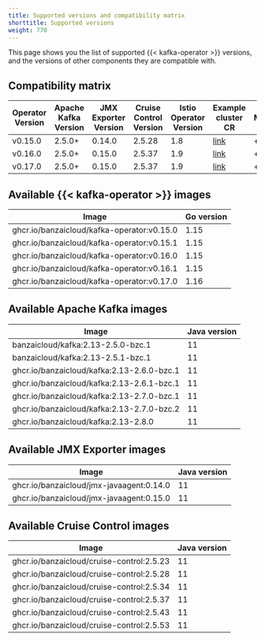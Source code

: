 ```yaml
---
title: Supported versions and compatibility matrix
shorttitle: Supported versions
weight: 770
---
```


This page shows you the list of supported {{< kafka-operator >}} versions, and the versions of other components they are compatible with.

## Compatibility matrix

|Operator Version|Apache Kafka Version|JMX Exporter Version|Cruise Control Version|Istio Operator Version|Example cluster CR|Maintained|
|-------|------|----------------|-------|----|---|-|
|v0.15.0|2.5.0+|0.14.0|2.5.28|1.8|[link](https://github.com/banzaicloud/kafka-operator/blob/v0.15.1/config/samples/simplekafkacluster.yaml)|+|
|v0.16.0|2.5.0+|0.15.0|2.5.37|1.9|[link](https://github.com/banzaicloud/kafka-operator/blob/v0.16.1/config/samples/simplekafkacluster.yaml)|+|
|v0.17.0|2.5.0+|0.15.0|2.5.37|1.9|[link](https://github.com/banzaicloud/kafka-operator/blob/v0.17.0/config/samples/simplekafkacluster.yaml)|+|

## Available {{< kafka-operator >}} images

|Image|Go version|
|-|-|
|ghcr.io/banzaicloud/kafka-operator:v0.15.0|1.15|
|ghcr.io/banzaicloud/kafka-operator:v0.15.1|1.15|
|ghcr.io/banzaicloud/kafka-operator:v0.16.0|1.15|
|ghcr.io/banzaicloud/kafka-operator:v0.16.1|1.15|
|ghcr.io/banzaicloud/kafka-operator:v0.17.0|1.16|

## Available Apache Kafka images

|Image|Java version|
|-|-|
|banzaicloud/kafka:2.13-2.5.0-bzc.1|11|
|banzaicloud/kafka:2.13-2.5.1-bzc.1|11|
|ghcr.io/banzaicloud/kafka:2.13-2.6.0-bzc.1|11|
|ghcr.io/banzaicloud/kafka:2.13-2.6.1-bzc.1|11|
|ghcr.io/banzaicloud/kafka:2.13-2.7.0-bzc.1|11|
|ghcr.io/banzaicloud/kafka:2.13-2.7.0-bzc.2|11|
|ghcr.io/banzaicloud/kafka:2.13-2.8.0|11|

## Available JMX Exporter images

|Image|Java version|
|-|-|
|ghcr.io/banzaicloud/jmx-javaagent:0.14.0|11|
|ghcr.io/banzaicloud/jmx-javaagent:0.15.0|11|

## Available Cruise Control images

|Image|Java version|
|-|-|
|ghcr.io/banzaicloud/cruise-control:2.5.23|11|
|ghcr.io/banzaicloud/cruise-control:2.5.28|11|
|ghcr.io/banzaicloud/cruise-control:2.5.34|11|
|ghcr.io/banzaicloud/cruise-control:2.5.37|11|
|ghcr.io/banzaicloud/cruise-control:2.5.43|11|
|ghcr.io/banzaicloud/cruise-control:2.5.53|11|
